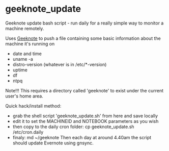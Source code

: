 # geeknote_update
Geeknote update bash script - run daily for a really simple way to monitor a machine remotely.

Uses [Geeknote](http://www.geeknote.me/) to push a file containing some basic information about the machine it's running on 
- date and time
- uname -a
- distro-version (whatever is in /etc/*-version)
- uptime
- df
- ntpq

Note!!! This requires a directory called 'geeknote' to exist under the current user's home area.

Quick hack/install method:
- grab the shell script 'geeknote_update.sh' from here and save locally
- edit it to set the MACHINEID and NOTEBOOK parameters as you wish
- then copy to the daily cron folder: cp geeknote_update.sh /etc/cron.daily
- finaly: md ~/geeknote
Then each day at around 4.40am the script should update Evernote using gnsync.
